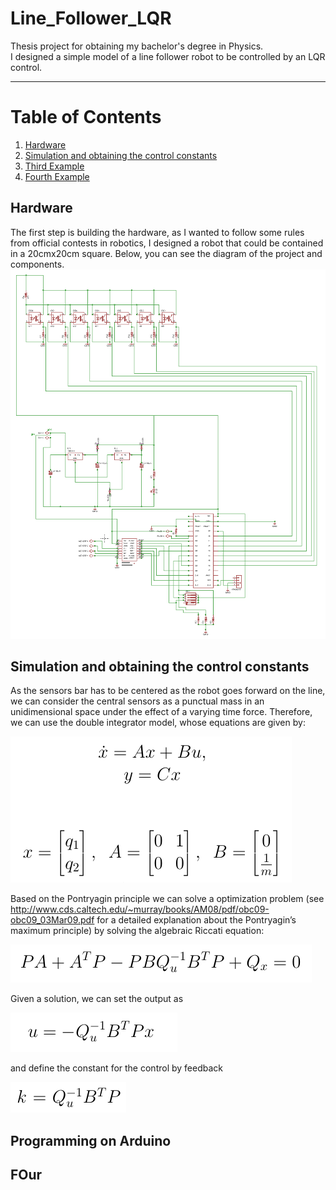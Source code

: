 # Line_Follower_LQR
Thesis project for obtaining my bachelor's degree in Physics.  
I designed a simple model of a line follower robot to be controlled by an LQR control.

___

# Table of Contents
1. [Hardware](#Hardware)
2. [Simulation and obtaining the control constants](#Simulation-and-obtaining-the-control-constants)
3. [Third Example](#third-example)
4. [Fourth Example](#fourth-examplehttpwwwfourthexamplecom)


## Hardware
The first step is building the hardware, as I wanted to follow some rules from official contests in robotics, I designed a robot that could be contained in a 20cmx20cm square. Below, you can see the diagram of the project and components.
![Alt text](images/circuit.png?raw=true "Circuit of the prototype, includes power, control and sensor stages")


## Simulation and obtaining the control constants
As the sensors bar has to be centered as the robot goes forward on the line, we can consider the central sensors as a punctual mass in an unidimensional space under the effect of a varying time force. Therefore, we can use the double integrator model, whose equations are given by:

![Alt text](images/equationsDoubleInt.png?raw=true "Equations of a simple double integrator")

Based on the Pontryagin principle we can solve a optimization problem (see http://www.cds.caltech.edu/~murray/books/AM08/pdf/obc09-obc09_03Mar09.pdf for a detailed explanation about the Pontryagin’s maximum principle) by solving the algebraic Riccati equation:

![Alt text](images/RicattiEquations.png?raw=true "Algebraic Riccati equation")

Given a solution, we can set the output as 

![Alt text](images/RicattiEquationOutput.png?raw=true "Output of Algebraic Riccati equation")

and define the constant for the control by feedback

![Alt text](images/RicattiEquationConstant.png?raw=true "Definning the control constant")






## Programming on Arduino


## FOur
